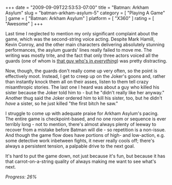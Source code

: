 +++
date = "2009-09-09T22:53:53-07:00"
title = "Batman: Arkham Asylum"
slug = "batman-arkham-asylum-5"
category = [ "Playing A Game" ]
game = [ "Batman: Arkham Asylum" ]
platform = [ "X360" ]
rating = [ "Awesome" ]
+++

Last time I neglected to mention my only significant complaint about the game, which was the second-string voice acting.  Despite Mark Hamill, Kevin Conroy, and the other main characters delivering absolutely stunning performances, the asylum guards' lines really failed to move me.  The writing was mostly trite, and the fact that only three actors voiced all the guards (one of whom is <a href="http://www.imdb.com/name/nm0089710/">that guy who's in <i>everything</i></a>) was pretty distracting.

Now, though, the guards don't really come up very often, so the point is effectively moot.  Instead, I get to creep up on the Joker's goons and, rather than instantly knock them all on their asses, listen to them tell crazy misanthropic stories.  The last one I heard was about a guy who killed his sister because the Joker told him to - but he "didn't really like her anyway."  Another thug said the Joker ordered him to kill his sister, too, but he didn't <i>have</i> a sister, so he just killed "the first bitch he saw."

I struggle to come up with adequate praise for Arkham Asylum's pacing.  The entire game is checkpoint-based, and no one room or sequence is ever terribly long - not to mention, there's almost always plenty of leeway to recover from a mistake before Batman will die - so repetition is a non-issue.  And though the game flow does have portions of high- and low-action, e.g. some detective work inbetween fights, it never really cools off; there's always a persistent tension, a palpable drive to the next goal.

It's hard to put the game down, not just because it's fun, but because it has that carrot-on-a-string quality of always making me want to see what's next.

<i>Progress: 26%</i>